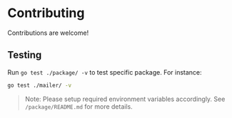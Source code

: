 # Contributing

Contributions are welcome!

## Testing

Run `go test ./package/ -v` to test specific package. For instance:

```bash
go test ./mailer/ -v
```

> Note: Please setup required environment variables accordingly. See `/package/README.md` for more details.
